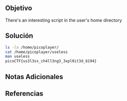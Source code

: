 ## Objetivo
There's an interesting script in the user's home directory

## Solución
```bash
ls -la /home/picoplayer/
cat /home/picoplayer/useless
man useless
picoCTF{us3l3ss_ch4ll3ng3_3xpl0it3d_6194}
```

## Notas Adicionales


## Referencias
